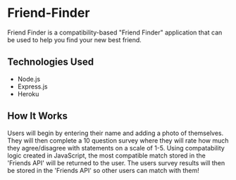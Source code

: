 # Friend-Finder
Friend Finder is a compatibility-based "Friend Finder" application that can be used to help you find your new best friend.

## Technologies Used
* Node.js
* Express.js
* Heroku

## How It Works

Users will begin by entering their name and adding a photo of themselves. They will then complete a 10 question survey where they will rate how much they agree/disagree with statements on a scale of 1-5. Using compatability logic created in JavaScript, the most compatible match stored in the 'Friends API' will be returned to the user. The users survey results will then be stored in the 'Friends API' so other users can match with them! 
